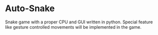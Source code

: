 # Auto-Snake
Snake game with a proper CPU and GUI written in python. Special feature like gesture controlled movements will be implemented in the game.
